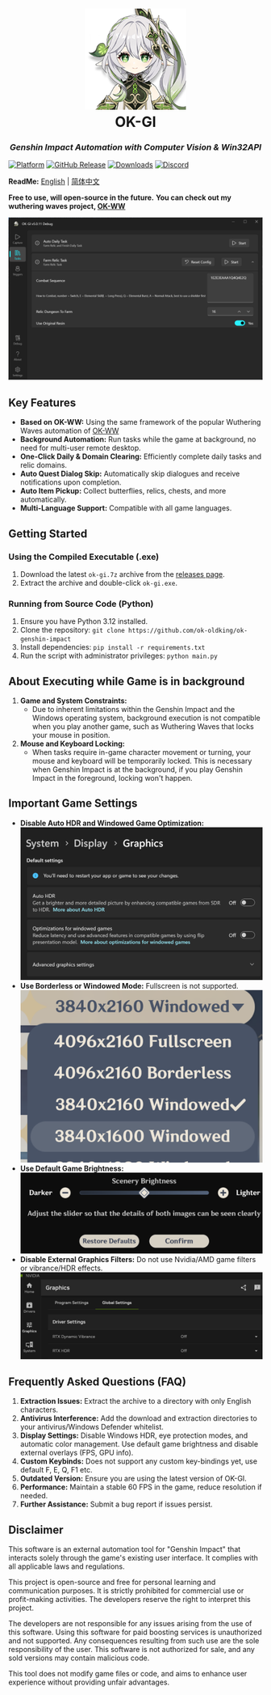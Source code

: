 <div align="center">
  <h1 align="center">
    <img src="icon.png" width="200" alt="OK-GI Logo"/>
    <br/>
    OK-GI
  </h1>
  <h3><i>Genshin Impact Automation with Computer Vision & Win32API</i></h3>
</div>

[![Platform](https://img.shields.io/badge/platform-Windows-blue)](https://www.microsoft.com/en-us/windows/)
[![GitHub Release](https://img.shields.io/github/v/release/ok-oldking/ok-genshin-impact)](https://github.com/ok-oldking/ok-genshin-impact/releases)
[![Downloads](https://img.shields.io/github/downloads/ok-oldking/ok-genshin-impact/total)](https://github.com/ok-oldking/ok-genshin-impact/releases)
[![Discord](https://img.shields.io/badge/Discord-Join%20Community-blue)](https://discord.gg/Q8utYcPQA3)

**ReadMe:** [English](README_EN.md) | [简体中文](README.md)

**Free to use, will open-source in the future.**
**You can check out my wuthering waves project, [OK-WW](https://github.com/ok-oldking/ok-wuthering-waves)**

![OK-GI Demo](readmes/img_4.png)

## Key Features

* **Based on OK-WW:** Using the same framework of the popular Wuthering Waves automation
  of [OK-WW](https://github.com/ok-oldking/ok-wuthering-waves)
* **Background Automation:** Run tasks while the game at background, no need for multi-user remote desktop.
* **One-Click Daily & Domain Clearing:** Efficiently complete daily tasks and relic domains.
* **Auto Quest Dialog Skip:** Automatically skip dialogues and receive notifications upon completion.
* **Auto Item Pickup:** Collect butterflies, relics, chests, and more automatically.
* **Multi-Language Support:** Compatible with all game languages.

## Getting Started

### Using the Compiled Executable (.exe)

1. Download the latest `ok-gi.7z` archive from
   the [releases page](https://github.com/ok-oldking/ok-genshin-impact/releases).
2. Extract the archive and double-click `ok-gi.exe`.

### Running from Source Code (Python)

1. Ensure you have Python 3.12 installed.
2. Clone the repository: `git clone https://github.com/ok-oldking/ok-genshin-impact`
3. Install dependencies: `pip install -r requirements.txt`
4. Run the script with administrator privileges: `python main.py`

## About Executing while Game is in background

1. **Game and System Constraints:**
    * Due to inherent limitations within the Genshin Impact and the Windows operating system, background execution is
      not compatible when you play another game, such as Wuthering Waves that locks your mouse in position.
2. **Mouse and Keyboard Locking:**
    * When tasks require in-game character movement or turning, your mouse and keyboard will be temporarily locked. This
      is necessary when Genshin Impact is at the background, if you play Genshin Impact in the foreground, locking won't
      happen.

## Important Game Settings

* **Disable Auto HDR and Windowed Game Optimization:**
  ![Disable HDR](readmes/img.png)
* **Use Borderless or Windowed Mode:** Fullscreen is not supported.
  ![Window Mode](readmes/img_1.png)
* **Use Default Game Brightness:**
  ![Default Brightness](readmes/img_2.png)
* **Disable External Graphics Filters:** Do not use Nvidia/AMD game filters or vibrance/HDR effects.
  ![Disable Filters](readmes/img_3.png)

## Frequently Asked Questions (FAQ)

1. **Extraction Issues:** Extract the archive to a directory with only English characters.
2. **Antivirus Interference:** Add the download and extraction directories to your antivirus/Windows Defender whitelist.
3. **Display Settings:** Disable Windows HDR, eye protection modes, and automatic color management. Use default game
   brightness and disable external overlays (FPS, GPU info).
4. **Custom Keybinds:** Does not support any custom key-bindings yet, use default F, E, Q, F1 etc.
5. **Outdated Version:** Ensure you are using the latest version of OK-GI.
6. **Performance:** Maintain a stable 60 FPS in the game, reduce resolution if needed.
7. **Further Assistance:** Submit a bug report if issues persist.

## Disclaimer

This software is an external automation tool for "Genshin Impact" that interacts solely through the game's existing user
interface. It complies with all applicable laws and regulations.

This project is open-source and free for personal learning and communication purposes. It is strictly prohibited for
commercial use or profit-making activities. The developers reserve the right to interpret this project.

The developers are not responsible for any issues arising from the use of this software. Using this software for paid
boosting services is unauthorized and not supported. Any consequences resulting from such use are the sole
responsibility of the user. This software is not authorized for sale, and any sold versions may contain malicious code.

This tool does not modify game files or code, and aims to enhance user experience without providing unfair advantages.